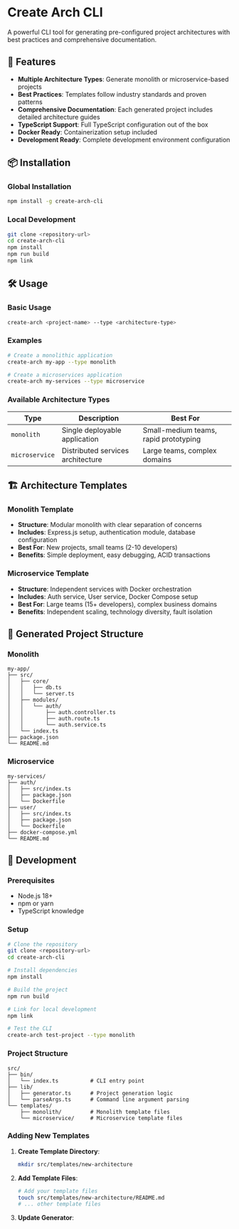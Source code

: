 # Create Arch CLI

A powerful CLI tool for generating pre-configured project architectures with best practices and comprehensive documentation.

## 🚀 Features

- **Multiple Architecture Types**: Generate monolith or microservice-based projects
- **Best Practices**: Templates follow industry standards and proven patterns
- **Comprehensive Documentation**: Each generated project includes detailed architecture guides
- **TypeScript Support**: Full TypeScript configuration out of the box
- **Docker Ready**: Containerization setup included
- **Development Ready**: Complete development environment configuration

## 📦 Installation

### Global Installation
```bash
npm install -g create-arch-cli
```

### Local Development
```bash
git clone <repository-url>
cd create-arch-cli
npm install
npm run build
npm link
```

## 🛠️ Usage

### Basic Usage
```bash
create-arch <project-name> --type <architecture-type>
```

### Examples
```bash
# Create a monolithic application
create-arch my-app --type monolith

# Create a microservices application
create-arch my-services --type microservice
```

### Available Architecture Types

| Type | Description | Best For |
|------|-------------|----------|
| `monolith` | Single deployable application | Small-medium teams, rapid prototyping |
| `microservice` | Distributed services architecture | Large teams, complex domains |

## 🏗️ Architecture Templates

### Monolith Template
- **Structure**: Modular monolith with clear separation of concerns
- **Includes**: Express.js setup, authentication module, database configuration
- **Best For**: New projects, small teams (2-10 developers)
- **Benefits**: Simple deployment, easy debugging, ACID transactions

### Microservice Template
- **Structure**: Independent services with Docker orchestration
- **Includes**: Auth service, User service, Docker Compose setup
- **Best For**: Large teams (15+ developers), complex business domains
- **Benefits**: Independent scaling, technology diversity, fault isolation

## 📁 Generated Project Structure

### Monolith
```
my-app/
├── src/
│   ├── core/
│   │   ├── db.ts
│   │   └── server.ts
│   ├── modules/
│   │   └── auth/
│   │       ├── auth.controller.ts
│   │       ├── auth.route.ts
│   │       └── auth.service.ts
│   └── index.ts
├── package.json
└── README.md
```

### Microservice
```
my-services/
├── auth/
│   ├── src/index.ts
│   ├── package.json
│   └── Dockerfile
├── user/
│   ├── src/index.ts
│   ├── package.json
│   └── Dockerfile
├── docker-compose.yml
└── README.md
```

## 🔧 Development

### Prerequisites
- Node.js 18+ 
- npm or yarn
- TypeScript knowledge

### Setup
```bash
# Clone the repository
git clone <repository-url>
cd create-arch-cli

# Install dependencies
npm install

# Build the project
npm run build

# Link for local development
npm link

# Test the CLI
create-arch test-project --type monolith
```

### Project Structure
```
src/
├── bin/
│   └── index.ts          # CLI entry point
├── lib/
│   ├── generator.ts      # Project generation logic
│   └── parseArgs.ts      # Command line argument parsing
└── templates/
    ├── monolith/         # Monolith template files
    └── microservice/     # Microservice template files
```

### Adding New Templates

1. **Create Template Directory**:
   ```bash
   mkdir src/templates/new-architecture
   ```

2. **Add Template Files**:
   ```bash
   # Add your template files
   touch src/templates/new-architecture/README.md
   # ... other template files
   ```

3. **Update Generator**:
   ```ty
